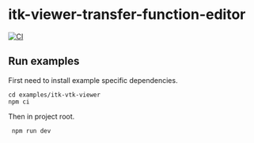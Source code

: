 # itk-viewer-transfer-function-editor

[![CI](https://github.com/InsightSoftwareConsortium/itk-viewer-transfer-function-editor/actions/workflows/ci.yml/badge.svg)](https://github.com/InsightSoftwareConsortium/itk-viewer-transfer-function-editor/actions/workflows/ci.yml)

## Run examples

First need to install example specific dependencies.

```
cd examples/itk-vtk-viewer
npm ci
```

Then in project root.

```
 npm run dev
```
